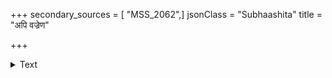 +++
secondary_sources = [ "MSS_2062",]
jsonClass = "Subhaashita"
title = "अपि वज्रेण"

+++

<details><summary>Text</summary>

अपि वज्रेण संघर्षम् अपि पद्भ्यां पराभवम्।  
सहन्ते गुणलोभेन त एव मणयो यदि॥
</details>
